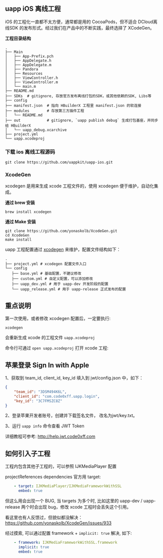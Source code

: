 ## uapp iOS 离线工程

iOS 的工程化一直都不太方便，通常都是用的 CocoaPods，但不适合 DCloud离线SDK 的发布形式。经过我们在产品中的不断实践，最终选择了 XCodeGen。

**工程目录结构**

```
.
├── Main
│   ├── App-Prefix.pch
│   ├── AppDelegate.h
│   ├── AppDelegate.m
│   ├── Pandora
│   ├── Resources
│   ├── ViewController.h
│   ├── ViewController.m
│   └── main.m
├── README.md
├── SDKs  # gitignore, 存放官方发布离线打包的SDK，或其他依赖的SDK, Libs等
├── config
├── manifest.json  # 指向 HBuilderX 工程里 manifest.json 的软连接
├── modules        # 存放第三方插件工程
│   └── README.md
├── out            # gitignore, `uapp publish debug` 生成打包基座，并同步给 HBuilderX
│   └── uapp_debug.xcarchive
├── project.yml
└── uapp.xcodeproj
```

### 下载 ios 离线工程源码

`git clone https://github.com/uappkit/uapp-ios.git`

### XcodeGen

xcodegen 是用来生成 xcode 工程文件的，使用 xcodegen 便于维护，自动化集成。

**通过 brew 安装**

`brew install xcodegen`

**通过 Make 安装**

```
git clone https://github.com/yonaskolb/XcodeGen.git
cd XcodeGen
make install
```

uapp 工程配置通过 [xcodegen](https://github.com/yonaskolb/XcodeGen) 来维护，配置文件结构如下：

```
.
├── project.yml # xcodegen 配置文件入口
└── config
   ├── base.yml # 基础配置，不建议修改
   ├── custom.yml # 自定义配置，可以添加修改
   ├── uapp_dev.yml # 用于 uapp-dev 开发阶段的配置
   └── uapp_release.yml # 用于 uapp-release 正式发布的配置
```

## 重点说明

第一次使用，或者修改 xcodegen 配置后，一定要执行:

`xcodegen`

会重新生成 xcode 的工程文件 `uapp.xcodeproj`

命令行可通过 `open uapp.xcodeproj` 打开 xcode 工程:

## 苹果登录 Sign In with Apple

1、获取到 team_id, client_id, key_id 填入到 jwt/config.json 中，如下：

```.json
{
    "team_id": "3DSM494K6L",
    "client_id": "com.code0xff.uapp.login",
    "key_id": "3C7FMSZC8Z"
}
```

2、登录苹果开发者账号，创建并下载签名文件， 改名为jwt/key.txt。

3、运行 `uapp info` 命令查看 JWT Token

详细教程可参考: <http://help.jwt.code0xff.com>

## 如何引入子工程

工程内包含其他子工程的，可以参照 IJKMediaPlayer 配置

projectReferences dependencies 官方用 target:

```.yaml
    - target: IJKMediaPlayer/IJKMediaFrameworkWithSSL
      embed: true
```

但这么用会出现一个 BUG, 当 targets 为多个时, 比如这里的 uapp-dev / uapp-release 两个时会出现 bug，修改 xcode 工程时会丢失这个引用。

看这里也有人反馈过，但貌似都没解决：<https://github.com/yonaskolb/XcodeGen/issues/933>

经过摸索, 可以通过配置 framework + `implicit: true` 解决, 如下:

```.yaml
    - framework: IJKMediaFrameworkWithSSL.framework
      implicit: true
      embed: true
```